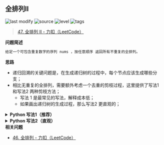 ## 全排列II
<!--START_SECTION:badge-->

![last modify](https://img.shields.io/static/v1?label=last%20modify&message=2022-10-14%2014%3A59%3A33&color=yellowgreen&style=flat-square)
![source](https://img.shields.io/static/v1?label=source&message=LeetCode&color=green&style=flat-square)
![level](https://img.shields.io/static/v1?label=level&message=%E4%B8%AD%E7%AD%89&color=yellow&style=flat-square)
![tags](https://img.shields.io/static/v1?label=tags&message=%E9%80%92%E5%BD%92%2C%20%E9%80%92%E5%BD%92%2C%20LeetCode%20Hot%20100&color=orange&style=flat-square)

<!--END_SECTION:badge-->
<!--info
tags: [递归, 回溯, lc100]
source: LeetCode
level: 中等
number: '0047'
name: 全排列II
companies: []
-->

> [47. 全排列 II - 力扣（LeetCode）](https://leetcode.cn/problems/permutations-ii/)

<summary><b>问题简述</b></summary>

```txt
给定一个可包含重复数字的序列 nums ，按任意顺序 返回所有不重复的全排列。
```

<!-- 
<details><summary><b>详细描述</b></summary>

```txt
```

</details>
-->

<!-- <div align="center"><img src="../../../_assets/xxx.png" height="300" /></div> -->

<summary><b>思路</b></summary>

- 递归回溯的关键问题是，在生成递归树的过程中，每个节点应该生成哪些分支；
- 相比无重复的全排列，需要额外考虑一个去重的剪枝过程，这里提供了写法1 和写法2 两种剪枝方法；
  - 写法 1 是最常见的写法，解释成本低；
  - 如果画出递归树的生成过程，那么写法2 更直观的；

<details><summary><b>Python 写法1（推荐）</b></summary>

- 本写法中核心的去重剪枝有两种写法：
    ```python
    # 写法1（推荐）
    if i > 0 and nums[i] == nums[i - 1] and not used[i - i]:
        continue
  
    # 写法2，区别仅在于 used[i - i]
    if i > 0 and nums[i] == nums[i - 1] and used[i - i]:
        continue
    ```
  写法1 的效率更高，关于这两种写法的实际含义，详见：[47. 全排列 II - 「代码随想录」](https://leetcode.cn/problems/permutations-ii/solution/dai-ma-sui-xiang-lu-dai-ni-xue-tou-hui-s-ki1h/)

```python
class Solution:
    def permuteUnique(self, nums: List[int]) -> List[List[int]]:
        
        nums.sort()  # 先排序，剪枝需要
        len_nums = len(nums)
        ret = []
        used = [0] * len_nums

        def dfs(deep, tmp):
            if deep == len_nums:
                ret.append(tmp[:])
                return
            
            for i in range(len_nums):
                if used[i]: continue
                # 相比无重复的全排列，多了这一步剪枝过程，该剪枝过程依赖于 nums 有序
                if i > 0 and nums[i] == nums[i - 1] and not used[i - i]:
                    continue
                
                used[i] = 1
                tmp.append(nums[i])
                dfs(deep + 1, tmp)
                tmp.pop()
                used[i] = 0
        
        dfs(0, [])
        return ret
```

</details>

<details><summary><b>Python 写法2（直观）</b></summary>

- 在递归树的每一层中，维护一个集合，记录已经使用过的数字；
- 该方法不需要预先排序；

```python
class Solution:
    def permuteUnique(self, nums: List[int]) -> List[List[int]]:
        
        # nums.sort()  # 先排序，剪枝需要
        len_nums = len(nums)
        ret = []
        used = [0] * len_nums

        def dfs(deep, tmp):
            if deep == len_nums:
                ret.append(tmp[:])
                return
            
            book = set()  # 该变量在递归树的每一层共享，记录在这一层中已经用过了哪些数字
            for i in range(len_nums):
                if used[i] or nums[i] in book: continue
                book.add(nums[i])
                
                used[i] = 1
                tmp.append(nums[i])
                dfs(deep + 1, tmp)
                tmp.pop()
                used[i] = 0
        
        dfs(0, [])
        return ret
```

</details>

<summary><b>相关问题</b></summary>

- [46. 全排列 - 力扣（LeetCode）](https://leetcode.cn/problems/permutations/)
